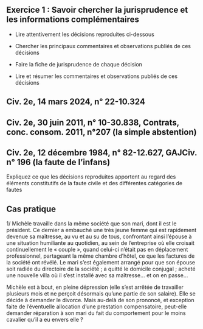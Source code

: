## Exercice 1 : Savoir chercher la jurisprudence et les informations complémentaires

- Lire attentivement les décisions reproduites ci-dessous

- Chercher les principaux commentaires et observations publiés de ces décisions

- Faire la fiche de jurisprudence de chaque décision
- Lire et résumer les commentaires et observations publiés de ces décisions

## Civ. 2e, 14 mars 2024, n° 22-10.324

## Civ. 2e, 30 juin 2011, n° 10-30.838, Contrats, conc. consom. 2011, n°207 (la simple abstention)

## Civ. 2e, 12 décembre 1984, n° 82-12.627, GAJCiv. n° 196 (la faute de l’infans)

Expliquez ce que les décisions reproduites apportent au regard des éléments constitutifs de la faute civile et des différentes catégories de fautes

## Cas pratique

1/ Michèle travaille dans la même société que son mari, dont il est le président. Ce dernier a embauché une très jeune femme qui est rapidement devenue sa maîtresse, au vu et au su de tous, confrontant ainsi l’épouse à une situation humiliante au quotidien, au sein de l’entreprise où elle croisait continuellement le « couple », quand celui-ci n’était pas en déplacement professionnel, partageant la même chambre d’hôtel, ce que les factures de la société ont révélé. Le mari s’est également arrangé pour que son épouse soit radiée du directoire de la société ; a quitté le domicile conjugal ; acheté une nouvelle villa où il s’est installé avec sa maîtresse… et on en passe…

Michèle est à bout, en pleine dépression (elle s’est arrêtée de travailler plusieurs mois et ne perçoit désormais qu’une partie de son salaire). Elle se décide à demander le divorce. Mais au-delà de son prononcé, et exception faite de l’éventuelle allocation d’une prestation compensatoire, peut-elle demander réparation à son mari du fait du comportement pour le moins cavalier qu’il a eu envers elle ?